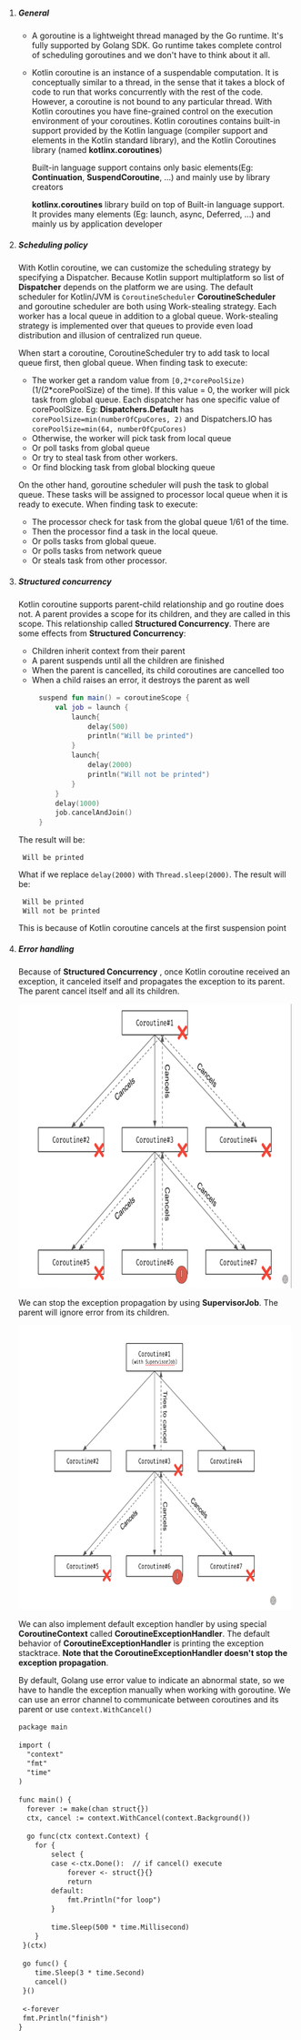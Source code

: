 1. ##### **General**

    - A goroutine is a lightweight thread managed by the Go runtime. It's fully supported by Golang SDK. Go runtime takes complete control of scheduling goroutines and we don't have to think about it all.
    - Kotlin coroutine is an instance of a suspendable computation. It is conceptually similar to a thread, in the sense that it takes a block of code to run that works concurrently with the rest of the code. However, a coroutine is not bound to any particular thread.  With Kotlin coroutines you have fine-grained control on the execution environment of your coroutines. Kotlin coroutines contains built-in support provided by the Kotlin language (compiler support and elements in the Kotlin standard library), and the Kotlin Coroutines library (named **kotlinx.coroutines**)

      Built-in language support contains only basic elements(Eg: **Continuation**, **SuspendCoroutine**, ...) and mainly use by library creators
      
      **kotlinx.coroutines** library build on top of Built-in language support. It provides many elements (Eg: launch, async, Deferred, ...) and mainly us by application developer
2. ##### Scheduling policy
    With Kotlin coroutine, we can customize the scheduling strategy by specifying a Dispatcher. Because Kotlin support multiplatform so list of **Dispatcher** depends on the platform we are using. The default scheduler for Kotlin/JVM is `CoroutineScheduler`
   **CoroutineScheduler** and goroutine scheduler are both using Work-stealing strategy. Each worker has a local queue in addition to a global queue. Work-stealing strategy is implemented over that queues to provide even load distribution and illusion of centralized run queue.

   When start a coroutine, CoroutineScheduler try to add task to local queue first, then global queue. When finding task to execute: 
   - The worker get a random value from `[0,2*corePoolSize)` (1/(2*corePoolSize) of the time). If this value = 0, the worker will pick task from global queue. Each dispatcher has one specific value of corePoolSize. Eg: **Dispatchers.Default** has `corePoolSize=min(numberOfCpuCores, 2)` and Dispatchers.IO has `corePoolSize=min(64, numberOfCpuCores)`
   - Otherwise, the worker will pick task from local queue
   - Or poll tasks from global queue
   - Or try to steal task from other workers.
   - Or find blocking task from global blocking queue

   On the other hand, goroutine scheduler will push the task to global queue. These tasks will be assigned to processor local queue when it is ready to execute. When finding task to execute:
   - The processor check for task from  the global queue 1/61 of the time.
   - Then the processor find a task in the local queue. 
   - Or polls tasks from global queue.
   - Or polls tasks from network queue
   - Or steals task from other processor.
    
3. ##### **Structured concurrency**
    Kotlin coroutine supports parent-child relationship and go routine does not. A parent provides a scope for its children, and they are called in this scope. This relationship called **Structured Concurrency**. There are some effects from **Structured Concurrency**:
    
    -  Children inherit  context from their parent
    -  A parent suspends until all the children are finished
    -  When the parent is cancelled, its child coroutines are cancelled too
    -  When a child raises an error, it destroys the parent as well
   ```kotlin
        suspend fun main() = coroutineScope {
            val job = launch {
                launch{
                    delay(500)
                    println("Will be printed")
                }
                launch{
                    delay(2000)
                    println("Will not be printed")
                }
            }
            delay(1000)
            job.cancelAndJoin()
        }
   ```
   The result will be:
   ```
    Will be printed
   ```
   What if we replace `delay(2000)` with `Thread.sleep(2000)`. The result will be:
   ```
    Will be printed
    Will not be printed
   ```
   This is because of Kotlin coroutine cancels at the first suspension point
4. ##### Error handling

   Because of **Structured Concurrency** , once Kotlin coroutine received an exception, it canceled itself and propagates the exception to its parent. The parent cancel itself and all its children.
   
   <img src="./kotlin_coroutine_error_handling.png" alt="Kotlin coroutine error handling" style="height: 500px;"/>

   We can stop the exception propagation by using **SupervisorJob**. The parent will ignore error from its children.
   
   <img src="./SupervisorJob.png" alt="SupervisorJob" style="height: 500px;"/>

   We can also implement default exception handler by using special **CoroutineContext** called **CoroutineExceptionHandler**. The default behavior of **CoroutineExceptionHandler** is printing the exception stacktrace. **Note that the CoroutineExceptionHandler doesn't stop the exception propagation**.
    
   By default, Golang use error value to indicate an abnormal state, so we have to handle the exception manually when working with goroutine. We can use an error channel to communicate between coroutines and its parent or use `context.WithCancel()`
    ```
    package main

    import (
      "context"
      "fmt"
      "time"
    )
    
    func main() {
      forever := make(chan struct{})
      ctx, cancel := context.WithCancel(context.Background())

      go func(ctx context.Context) {
        for {
            select {
            case <-ctx.Done():  // if cancel() execute
                forever <- struct{}{}
                return
            default:
                fmt.Println("for loop")
            }

            time.Sleep(500 * time.Millisecond)
        }
     }(ctx)

     go func() {
        time.Sleep(3 * time.Second)
        cancel()
     }()

     <-forever
     fmt.Println("finish")
   }
    ```
